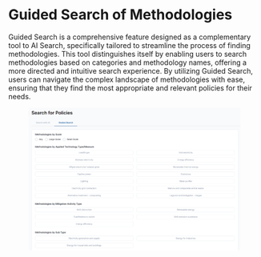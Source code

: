 # Guided Search of Methodologies

Guided Search is a comprehensive feature designed as a complementary tool to AI Search, specifically tailored to streamline the process of finding methodologies. This tool distinguishes itself by enabling users to search methodologies based on categories and methodology names, offering a more directed and intuitive search experience. By utilizing Guided Search, users can navigate the complex landscape of methodologies with ease, ensuring that they find the most appropriate and relevant policies for their needs.

<figure><img src="../../../.gitbook/assets/image (414).png" alt=""><figcaption></figcaption></figure>
